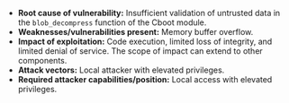 - **Root cause of vulnerability:** Insufficient validation of untrusted data in the `blob_decompress` function of the Cboot module.
- **Weaknesses/vulnerabilities present:** Memory buffer overflow.
- **Impact of exploitation:** Code execution, limited loss of integrity, and limited denial of service. The scope of impact can extend to other components.
- **Attack vectors:** Local attacker with elevated privileges.
- **Required attacker capabilities/position:** Local access with elevated privileges.
